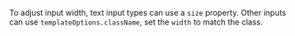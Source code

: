 To adjust input width, text input types can use a `size` property. 
Other inputs can use `templateOptions.className`, set the `width` to match the class. 
